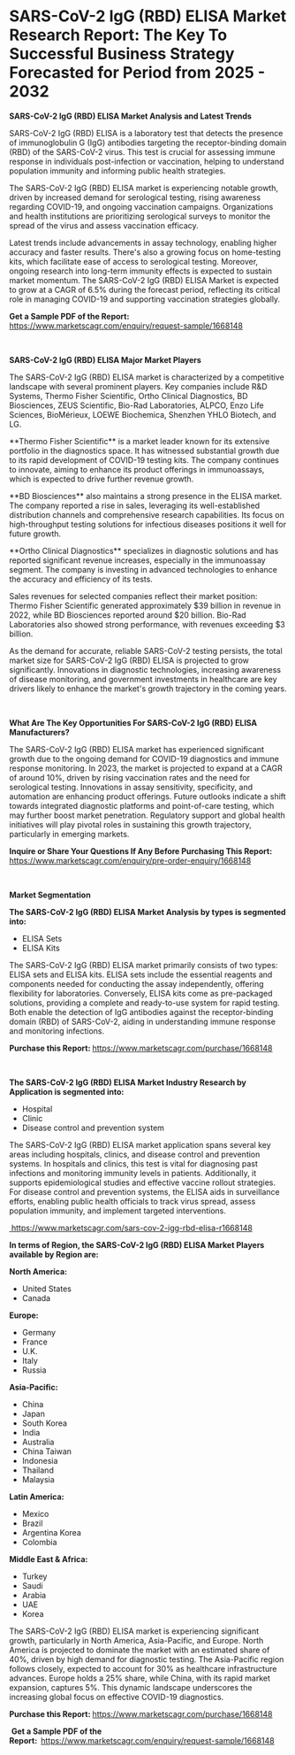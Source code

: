 <p><h1>SARS-CoV-2 IgG (RBD) ELISA Market Research Report: The Key To Successful Business Strategy Forecasted for Period from 2025 - 2032</h1></p><p><strong>SARS-CoV-2 IgG (RBD) ELISA Market Analysis and Latest Trends</strong></p>
<p><p>SARS-CoV-2 IgG (RBD) ELISA is a laboratory test that detects the presence of immunoglobulin G (IgG) antibodies targeting the receptor-binding domain (RBD) of the SARS-CoV-2 virus. This test is crucial for assessing immune response in individuals post-infection or vaccination, helping to understand population immunity and informing public health strategies. </p><p>The SARS-CoV-2 IgG (RBD) ELISA market is experiencing notable growth, driven by increased demand for serological testing, rising awareness regarding COVID-19, and ongoing vaccination campaigns. Organizations and health institutions are prioritizing serological surveys to monitor the spread of the virus and assess vaccination efficacy. </p><p>Latest trends include advancements in assay technology, enabling higher accuracy and faster results. There's also a growing focus on home-testing kits, which facilitate ease of access to serological testing. Moreover, ongoing research into long-term immunity effects is expected to sustain market momentum. The SARS-CoV-2 IgG (RBD) ELISA Market is expected to grow at a CAGR of 6.5% during the forecast period, reflecting its critical role in managing COVID-19 and supporting vaccination strategies globally.</p></p>
<p><strong>Get a Sample PDF of the Report:&nbsp;</strong> <a href="https://www.marketscagr.com/enquiry/request-sample/1668148?utm_campaign=2631&utm_medium=2&utm_source=Github&utm_content=ia&utm_term=19042025&utm_id=sars-cov-2-igg-rbd-elisa">https://www.marketscagr.com/enquiry/request-sample/1668148</a></p>
<p>&nbsp;</p>
<p><strong>SARS-CoV-2 IgG (RBD) ELISA Major Market Players</strong></p>
<p><p>The SARS-CoV-2 IgG (RBD) ELISA market is characterized by a competitive landscape with several prominent players. Key companies include R&D Systems, Thermo Fisher Scientific, Ortho Clinical Diagnostics, BD Biosciences, ZEUS Scientific, Bio-Rad Laboratories, ALPCO, Enzo Life Sciences, BioMérieux, LOEWE Biochemica, Shenzhen YHLO Biotech, and LG.</p><p>**Thermo Fisher Scientific** is a market leader known for its extensive portfolio in the diagnostics space. It has witnessed substantial growth due to its rapid development of COVID-19 testing kits. The company continues to innovate, aiming to enhance its product offerings in immunoassays, which is expected to drive further revenue growth.</p><p>**BD Biosciences** also maintains a strong presence in the ELISA market. The company reported a rise in sales, leveraging its well-established distribution channels and comprehensive research capabilities. Its focus on high-throughput testing solutions for infectious diseases positions it well for future growth.</p><p>**Ortho Clinical Diagnostics** specializes in diagnostic solutions and has reported significant revenue increases, especially in the immunoassay segment. The company is investing in advanced technologies to enhance the accuracy and efficiency of its tests.</p><p>Sales revenues for selected companies reflect their market position: Thermo Fisher Scientific generated approximately $39 billion in revenue in 2022, while BD Biosciences reported around $20 billion. Bio-Rad Laboratories also showed strong performance, with revenues exceeding $3 billion.</p><p>As the demand for accurate, reliable SARS-CoV-2 testing persists, the total market size for SARS-CoV-2 IgG (RBD) ELISA is projected to grow significantly. Innovations in diagnostic technologies, increasing awareness of disease monitoring, and government investments in healthcare are key drivers likely to enhance the market's growth trajectory in the coming years.</p></p>
<p>&nbsp;</p>
<p><strong>What Are The Key Opportunities For SARS-CoV-2 IgG (RBD) ELISA Manufacturers?</strong></p>
<p><p>The SARS-CoV-2 IgG (RBD) ELISA market has experienced significant growth due to the ongoing demand for COVID-19 diagnostics and immune response monitoring. In 2023, the market is projected to expand at a CAGR of around 10%, driven by rising vaccination rates and the need for serological testing. Innovations in assay sensitivity, specificity, and automation are enhancing product offerings. Future outlooks indicate a shift towards integrated diagnostic platforms and point-of-care testing, which may further boost market penetration. Regulatory support and global health initiatives will play pivotal roles in sustaining this growth trajectory, particularly in emerging markets.</p></p>
<p><strong>Inquire or Share Your Questions If Any Before Purchasing This Report:</strong> <a href="https://www.marketscagr.com/enquiry/pre-order-enquiry/1668148?utm_campaign=2631&utm_medium=2&utm_source=Github&utm_content=ia&utm_term=19042025&utm_id=sars-cov-2-igg-rbd-elisa">https://www.marketscagr.com/enquiry/pre-order-enquiry/1668148</a></p>
<p>&nbsp;</p>
<p><strong>Market Segmentation</strong></p>
<p><strong>The SARS-CoV-2 IgG (RBD) ELISA Market Analysis by types is segmented into:</strong></p>
<p><ul><li>ELISA Sets</li><li>ELISA Kits</li></ul></p>
<p><p>The SARS-CoV-2 IgG (RBD) ELISA market primarily consists of two types: ELISA sets and ELISA kits. ELISA sets include the essential reagents and components needed for conducting the assay independently, offering flexibility for laboratories. Conversely, ELISA kits come as pre-packaged solutions, providing a complete and ready-to-use system for rapid testing. Both enable the detection of IgG antibodies against the receptor-binding domain (RBD) of SARS-CoV-2, aiding in understanding immune response and monitoring infections.</p></p>
<p><strong>Purchase this Report:&nbsp;</strong><a href="https://www.marketscagr.com/purchase/1668148?utm_campaign=2631&utm_medium=2&utm_source=Github&utm_content=ia&utm_term=19042025&utm_id=sars-cov-2-igg-rbd-elisa">https://www.marketscagr.com/purchase/1668148</a></p>
<p>&nbsp;</p>
<p><strong>The SARS-CoV-2 IgG (RBD) ELISA Market Industry Research by Application is segmented into:</strong></p>
<p><ul><li>Hospital</li><li>Clinic</li><li>Disease control and prevention system</li></ul></p>
<p><p>The SARS-CoV-2 IgG (RBD) ELISA market application spans several key areas including hospitals, clinics, and disease control and prevention systems. In hospitals and clinics, this test is vital for diagnosing past infections and monitoring immunity levels in patients. Additionally, it supports epidemiological studies and effective vaccine rollout strategies. For disease control and prevention systems, the ELISA aids in surveillance efforts, enabling public health officials to track virus spread, assess population immunity, and implement targeted interventions.</p></p>
<p><a href="https://www.marketscagr.com/sars-cov-2-igg-rbd-elisa-r1668148?utm_campaign=2631&utm_medium=2&utm_source=Github&utm_content=ia&utm_term=19042025&utm_id=sars-cov-2-igg-rbd-elisa">&nbsp;https://www.marketscagr.com/sars-cov-2-igg-rbd-elisa-r1668148</a></p>
<p><strong>In terms of Region, the SARS-CoV-2 IgG (RBD) ELISA Market Players available by Region are:</strong></p>
<p>
    <p> <strong> North America: </strong>
        <ul>
            <li>United States</li>
            <li>Canada</li>
        </ul>
        </p> 
    <p> <strong> Europe: </strong>
        <ul>
            <li>Germany</li>
            <li>France</li>
            <li>U.K.</li>
            <li>Italy</li>
            <li>Russia</li>
        </ul>
        </p> 
    <p> <strong> Asia-Pacific: </strong>
        <ul>
            <li>China</li>
            <li>Japan</li>
            <li>South Korea</li>
            <li>India</li>
            <li>Australia</li>
            <li>China Taiwan</li>
            <li>Indonesia</li>
            <li>Thailand</li>
            <li>Malaysia</li>
        </ul>
        </p> 
    <p> <strong> Latin America: </strong>
        <ul>
            <li>Mexico</li>
            <li>Brazil</li>
            <li>Argentina Korea</li>
            <li>Colombia</li>
        </ul>
        </p> 
    <p> <strong> Middle East & Africa: </strong>
        <ul>
            <li>Turkey</li>
            <li>Saudi</li>
            <li>Arabia</li>
            <li>UAE</li>
            <li>Korea</li>
        </ul>
    </p>
    </p>
<p><p>The SARS-CoV-2 IgG (RBD) ELISA market is experiencing significant growth, particularly in North America, Asia-Pacific, and Europe. North America is projected to dominate the market with an estimated share of 40%, driven by high demand for diagnostic testing. The Asia-Pacific region follows closely, expected to account for 30% as healthcare infrastructure advances. Europe holds a 25% share, while China, with its rapid market expansion, captures 5%. This dynamic landscape underscores the increasing global focus on effective COVID-19 diagnostics.</p></p>
<p><strong>Purchase this Report: </strong><a href="https://www.marketscagr.com/purchase/1668148?utm_campaign=2631&utm_medium=2&utm_source=Github&utm_content=ia&utm_term=19042025&utm_id=sars-cov-2-igg-rbd-elisa">https://www.marketscagr.com/purchase/1668148</a></p>
<p>&nbsp;<strong>Get a Sample PDF of the Report:&nbsp;&nbsp;</strong><a href="https://www.marketscagr.com/enquiry/request-sample/1668148?utm_campaign=2631&utm_medium=2&utm_source=Github&utm_content=ia&utm_term=19042025&utm_id=sars-cov-2-igg-rbd-elisa">https://www.marketscagr.com/enquiry/request-sample/1668148</a></p>
<p><strong></strong></p>
<p><p></p><p></p><p></p></p>